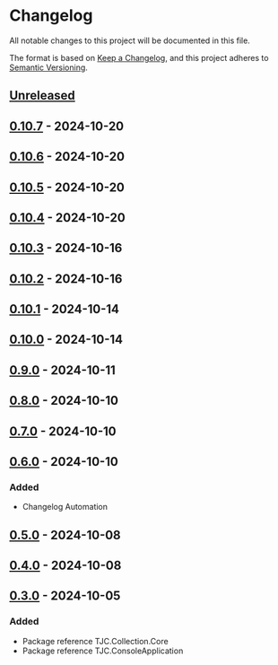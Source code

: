 # Changelog

All notable changes to this project will be documented in this file.

The format is based on [Keep a Changelog](https://keepachangelog.com/en/1.1.0/),
and this project adheres to [Semantic Versioning](https://semver.org/spec/v2.0.0.html).

## [Unreleased]

## [0.10.7] - 2024-10-20

## [0.10.6] - 2024-10-20

## [0.10.5] - 2024-10-20

## [0.10.4] - 2024-10-20

## [0.10.3] - 2024-10-16

## [0.10.2] - 2024-10-16

## [0.10.1] - 2024-10-14

## [0.10.0] - 2024-10-14

## [0.9.0] - 2024-10-11

## [0.8.0] - 2024-10-10

## [0.7.0] - 2024-10-10

## [0.6.0] - 2024-10-10

### Added

- Changelog Automation

## [0.5.0] - 2024-10-08

## [0.4.0] - 2024-10-08

## [0.3.0] - 2024-10-05

### Added

- Package reference TJC.Collection.Core
- Package reference TJC.ConsoleApplication

[Unreleased]: https://github.com/TJC-Tools/TJC.Collection.Console/compare/v0.10.7...HEAD

[0.10.7]: https://github.com/TJC-Tools/TJC.Collection.Console/compare/v0.10.6...v0.10.7

[0.10.6]: https://github.com/TJC-Tools/TJC.Collection.Console/compare/v0.10.5...v0.10.6

[0.10.5]: https://github.com/TJC-Tools/TJC.Collection.Console/compare/v0.10.4...v0.10.5

[0.10.4]: https://github.com/TJC-Tools/TJC.Collection.Console/compare/v0.10.3...v0.10.4

[0.10.3]: https://github.com/TJC-Tools/TJC.Collection.Console/compare/v0.10.2...v0.10.3

[0.10.2]: https://github.com/TJC-Tools/TJC.Collection.Console/compare/v0.10.1...v0.10.2

[0.10.1]: https://github.com/TJC-Tools/TJC.Collection.Console/compare/v0.10.0...v0.10.1

[0.10.0]: https://github.com/TJC-Tools/TJC.Collection.Console/compare/v0.9.0...v0.10.0

[0.9.0]: https://github.com/TJC-Tools/TJC.Collection.Console/compare/v0.8.0...v0.9.0

[0.8.0]: https://github.com/TJC-Tools/TJC.Collection.Console/compare/v0.7.0...v0.8.0

[0.7.0]: https://github.com/TJC-Tools/TJC.Collection.Console/compare/v0.6.0...v0.7.0

[0.6.0]: https://github.com/TJC-Tools/TJC.Collection.Console/compare/v0.5.0...v0.6.0

[0.5.0]: https://github.com/TJC-Tools/TJC.Collection.Console/compare/v0.4.0...v0.5.0

[0.4.0]: https://github.com/TJC-Tools/TJC.Collection.Console/compare/v0.3.0...v0.4.0

[0.3.0]: https://github.com/TJC-Tools/TJC.Collection.Console/releases/tag/v0.3.0
